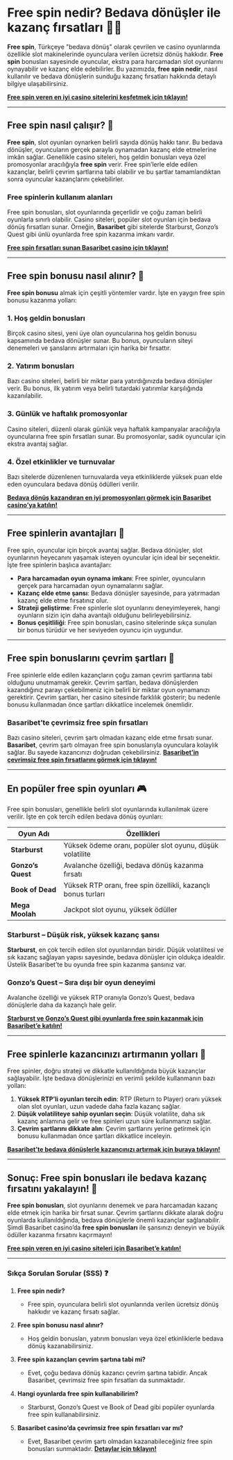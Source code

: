 # Free spin nedir? Bedava dönüşler ile kazanç fırsatları 🎰💸

**Free spin**, Türkçeye "bedava dönüş" olarak çevrilen ve casino oyunlarında özellikle slot makinelerinde oyunculara verilen ücretsiz dönüş hakkıdır. **Free spin** bonusları sayesinde oyuncular, ekstra para harcamadan slot oyunlarını oynayabilir ve kazanç elde edebilirler. Bu yazımızda, **free spin nedir**, nasıl kullanılır ve bedava dönüşlerin sunduğu kazanç fırsatları hakkında detaylı bilgiye ulaşabilirsiniz.

[**Free spin veren en iyi casino sitelerini keşfetmek için tıklayın!**](https://casinotr.link/gWCRZ4)

---

## Free spin nasıl çalışır? 🎯

**Free spin**, slot oyunları oynarken belirli sayıda dönüş hakkı tanır. Bu bedava dönüşler, oyuncuların gerçek parayla oynamadan kazanç elde etmelerine imkân sağlar. Genellikle casino siteleri, hoş geldin bonusları veya özel promosyonlar aracılığıyla **free spin** verir. Free spin’lerle elde edilen kazançlar, belirli çevrim şartlarına tabi olabilir ve bu şartlar tamamlandıktan sonra oyuncular kazançlarını çekebilirler.

### **Free spinlerin kullanım alanları**
Free spin bonusları, slot oyunlarında geçerlidir ve çoğu zaman belirli oyunlarla sınırlı olabilir. Casino siteleri, popüler slot oyunları için bedava dönüş fırsatları sunar. Örneğin, **Basaribet** gibi sitelerde Starburst, Gonzo’s Quest gibi ünlü oyunlarda free spin kazanma imkanı vardır.

[**Free spin fırsatları sunan Basaribet casino için tıklayın!**](https://casinotr.link/gWCRZ4)

---

## Free spin bonusu nasıl alınır? 🎁

**Free spin bonusu** almak için çeşitli yöntemler vardır. İşte en yaygın free spin bonusu kazanma yolları:

### **1. Hoş geldin bonusları**
Birçok casino sitesi, yeni üye olan oyuncularına hoş geldin bonusu kapsamında bedava dönüşler sunar. Bu bonus, oyuncuların siteyi denemeleri ve şanslarını artırmaları için harika bir fırsattır.

### **2. Yatırım bonusları**
Bazı casino siteleri, belirli bir miktar para yatırdığınızda bedava dönüşler verir. Bu bonus, ilk yatırım veya belirli tutardaki yatırımlar karşılığında kazanılabilir.

### **3. Günlük ve haftalık promosyonlar**
Casino siteleri, düzenli olarak günlük veya haftalık kampanyalar aracılığıyla oyuncularına free spin fırsatları sunar. Bu promosyonlar, sadık oyuncular için ekstra avantaj sağlar.

### **4. Özel etkinlikler ve turnuvalar**
Bazı sitelerde düzenlenen turnuvalarda veya etkinliklerde yüksek puan elde eden oyunculara bedava dönüş ödülleri verilir.

[**Bedava dönüş kazandıran en iyi promosyonları görmek için Basaribet casino’ya katılın!**](https://casinotr.link/gWCRZ4)

---

## Free spinlerin avantajları 🌟

Free spin, oyuncular için birçok avantaj sağlar. Bedava dönüşler, slot oyunlarının heyecanını yaşamak isteyen oyuncular için ideal bir seçenektir. İşte free spinlerin başlıca avantajları:

- **Para harcamadan oyun oynama imkanı**: Free spinler, oyuncuların gerçek para harcamadan oyun oynamalarını sağlar.
- **Kazanç elde etme şansı**: Bedava dönüşler sayesinde, para yatırmadan kazanç elde etme fırsatınız olur.
- **Strateji geliştirme**: Free spinlerle slot oyunlarını deneyimleyerek, hangi oyunların sizin için daha avantajlı olduğunu belirleyebilirsiniz.
- **Bonus çeşitliliği**: Free spin bonusları, casino sitelerinde sıkça sunulan bir bonus türüdür ve her seviyeden oyuncu için uygundur.

---

## Free spin bonuslarını çevrim şartları 🎲

Free spinlerle elde edilen kazançların çoğu zaman çevrim şartlarına tabi olduğunu unutmamak gerekir. Çevrim şartları, bedava dönüşlerden kazandığınız parayı çekebilmeniz için belirli bir miktar oyun oynamanızı gerektirir. Çevrim şartları, her casino sitesinde farklılık gösterir; bu nedenle bonusu kullanmadan önce şartları dikkatlice incelemek önemlidir.

### **Basaribet’te çevrimsiz free spin fırsatları**
Bazı casino siteleri, çevrim şartı olmadan kazanç elde etme fırsatı sunar. **Basaribet**, çevrim şartı olmayan free spin bonuslarıyla oyunculara kolaylık sağlar. Bu sayede kazancınızı doğrudan çekebilirsiniz. [**Basaribet’in çevrimsiz free spin fırsatlarını görmek için tıklayın!**](https://casinotr.link/gWCRZ4)

---

## En popüler free spin oyunları 🎮

Free spin bonusları, genellikle belirli slot oyunlarında kullanılmak üzere verilir. İşte en çok tercih edilen bedava dönüş oyunları:

| **Oyun Adı**           | **Özellikleri**                                                      |
|------------------------|----------------------------------------------------------------------|
| **Starburst**          | Yüksek ödeme oranı, popüler slot oyunu, düşük volatilite            |
| **Gonzo’s Quest**      | Avalanche özelliği, bedava dönüş kazanma fırsatı                     |
| **Book of Dead**       | Yüksek RTP oranı, free spin özellikli, kazançlı bonus turları       |
| **Mega Moolah**        | Jackpot slot oyunu, yüksek ödüller                                  |

### **Starburst** – Düşük risk, yüksek kazanç şansı
**Starburst**, en çok tercih edilen slot oyunlarından biridir. Düşük volatilitesi ve sık kazanç sağlayan yapısı sayesinde, bedava dönüşler için oldukça idealdir. Üstelik Basaribet’te bu oyunda free spin kazanma şansınız var. 

### **Gonzo’s Quest** – Sıra dışı bir oyun deneyimi
Avalanche özelliği ve yüksek RTP oranıyla Gonzo’s Quest, bedava dönüşlerle daha da kazançlı hale gelir. 

[**Starburst ve Gonzo’s Quest gibi oyunlarda free spin kazanmak için Basaribet’e katılın!**](https://casinotr.link/gWCRZ4)

---

## Free spinlerle kazancınızı artırmanın yolları 🧠

Free spinler, doğru strateji ve dikkatle kullanıldığında büyük kazançlar sağlayabilir. İşte bedava dönüşlerinizi en verimli şekilde kullanmanın bazı yolları:

1. **Yüksek RTP’li oyunları tercih edin**: RTP (Return to Player) oranı yüksek olan slot oyunları, uzun vadede daha fazla kazanç sağlar. 
2. **Düşük volatiliteye sahip oyunları seçin**: Düşük volatilite, daha sık kazanç anlamına gelir ve free spinleri uzun süre kullanmanızı sağlar.
3. **Çevrim şartlarını dikkate alın**: Çevrim şartlarını yerine getirmek için bonusu kullanmadan önce şartları dikkatlice inceleyin.

[**Basaribet’te bedava dönüşlerle kazancınızı artırmak için buraya tıklayın!**](https://casinotr.link/gWCRZ4)

---

## Sonuç: Free spin bonusları ile bedava kazanç fırsatını yakalayın! 💸

**Free spin bonusları**, slot oyunlarını denemek ve para harcamadan kazanç elde etmek için harika bir fırsat sunar. Çevrim şartlarını dikkate alarak doğru oyunlarda kullanıldığında, bedava dönüşlerle önemli kazançlar sağlanabilir. Şimdi Basaribet casino’da **free spin bonusları** ile şansınızı deneyin ve büyük ödüller kazanma fırsatını kaçırmayın!

[**Free spin veren en iyi casino siteleri için Basaribet’e katılın!**](https://casinotr.link/gWCRZ4)

---

### Sıkça Sorulan Sorular (SSS) ❓

1. **Free spin nedir?**
   - Free spin, oyunculara belirli slot oyunlarında verilen ücretsiz dönüş hakkıdır ve kazanç fırsatı sağlar.

2. **Free spin bonusu nasıl alınır?**
   - Hoş geldin bonusları, yatırım bonusları veya özel etkinliklerle bedava dönüş kazanabilirsiniz.

3. **Free spin kazançları çevrim şartına tabi mi?**
   - Evet, çoğu bedava dönüş kazancı çevrim şartına tabidir. Ancak Basaribet, çevrimsiz free spin fırsatları da sunmaktadır.

4. **Hangi oyunlarda free spin kullanabilirim?**
   - Starburst, Gonzo’s Quest ve Book of Dead gibi popüler oyunlarda free spin kullanabilirsiniz.

5. **Basaribet casino’da çevrimsiz free spin fırsatları var mı?**
   - Evet, Basaribet çevrim şartı olmadan kazanabileceğiniz free spin bonusları sunmaktadır. [**Detaylar için tıklayın!**](https://casinotr.link/gWCRZ4)
